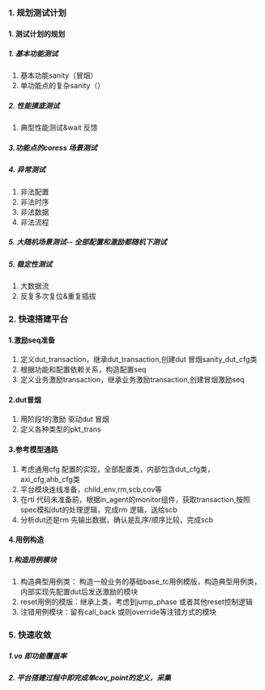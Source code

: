 ### 1. 规划测试计划
#### 1. 测试计划的规划
##### 1. 基本功能测试
  1. 基本功能sanity（冒烟）
  2. 单功能点的复杂sanity（）
##### 2. 性能摸底测试
  1. 典型性能测试&wait 反馈
##### 3.功能点的coress 场景测试
##### 4. 异常测试
  1. 非法配置
  2. 非法时序
  3. 非法数据
  4. 非法流程
##### 5. 大随机场景测试-- 全部配置和激励都随机下测试  
##### 5. 稳定性测试
  1. 大数据流
  2. 反复多次复位&重复插拔
   
### 2. 快速搭建平台
#### 1.激励seq准备
1. 定义dut_transaction，继承dut_transaction,创建dut 冒烟sanity_dut_cfg类 
2. 根据功能和配置依赖关系，构造配置seq
3. 定义业务激励transaction，继承业务激励transaction,创建冒烟激励seq
#### 2.dut冒烟
1. 用阶段1的激励 驱动dut 冒烟
2. 定义各种类型的pkt_trans

#### 3.参考模型通路
1. 考虑通用cfg 配置的实现，全部配置类，内部包含dut_cfg类，axi_cfg,ahb_cfg类
1. 平台模块连线准备，child_env,rm,scb,cov等
2. 在rtl 代码未准备前，根据in_agent的monitor组件，获取transaction,按照spec模拟dut的处理逻辑，完成rm 逻辑，送给scb
3. 分析dut还是rm 先输出数据，确认是乱序/顺序比较，完成scb

#### 4.用例构造
##### 1.构造用例模块
1. 构造典型用例类： 构造一般业务的基础base_tc用例模版，构造典型用例类，内部实现先配置dut后发送激励的模块
2. reset用例的模版：继承上类，考虑到jump_phase 或者其他reset控制逻辑
3. 注错用例模块：留有call_back 或则override等注错方式的模块

### 5. 快速收敛
##### 1.vo 即功能覆盖率
##### 2. 平台搭建过程中即完成单cov_point的定义，采集
